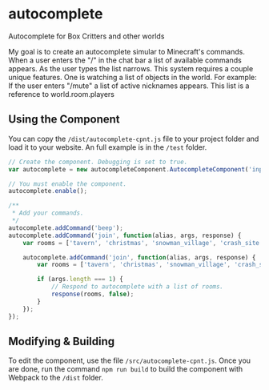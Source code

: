 # autocomplete
Autocomplete for Box Critters and other worlds

My goal is to create an autocomplete simular to Minecraft's commands. When a user enters the "/" in the chat bar a list of available commands appears. As the user types the list narrows. This system requires a couple unique features. One is watching a list of objects in the world. For example: If the user enters "/mute" a list of active nicknames appears. This list is a reference to world.room.players

## Using the Component
You can copy the `/dist/autocomplete-cpnt.js` file to your project folder and load it to your website. An full example is in the `/test` folder.
```js
// Create the component. Debugging is set to true.
var autocomplete = new autocompleteComponent.AutocompleteComponent('inputMessage', true);

// You must enable the component.
autocomplete.enable();

/**
 * Add your commands.
 */
autocomplete.addCommand('beep');
autocomplete.addCommand('join', function(alias, args, response) {
    var rooms = ['tavern', 'christmas', 'snowman_village', 'crash_site', 'forest'];

    autocomplete.addCommand('join', function(alias, args, response) {
        var rooms = ['tavern', 'christmas', 'snowman_village', 'crash_site', 'forest'];

        if (args.length === 1) {
            // Respond to autocomplete with a list of rooms.
            response(rooms, false);
        }
    });
});
```

## Modifying & Building
To edit the component, use the file `/src/autocomplete-cpnt.js`. Once you are done, run the command `npm run build` to build the component with Webpack to the `/dist` folder.